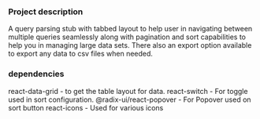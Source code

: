 ### Project description
A query parsing stub with tabbed layout to help user in navigating between multiple queries seamlessly along with pagination and sort capabilities to help you in managing large data sets. There also an export option available to export any data to csv files when needed.
### dependencies

react-data-grid - to get the table layout for data.
react-switch - For toggle used in sort configuration.
@radix-ui/react-popover - For Popover used on sort button
react-icons - Used for various icons





